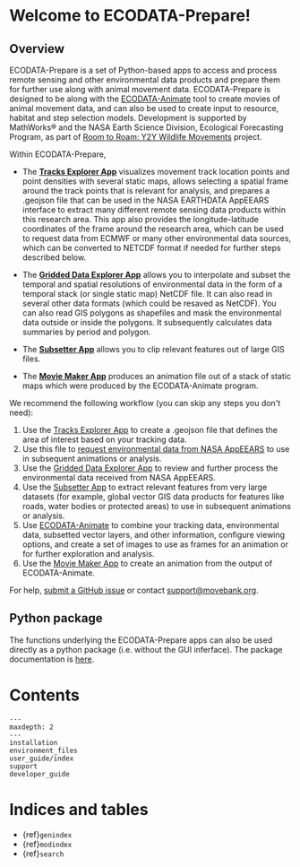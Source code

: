 # Welcome to ECODATA-Prepare!

## Overview

ECODATA-Prepare is a set of Python-based apps to access and process remote sensing and other environmental data products and prepare them for further use along with animal movement data. ECODATA-Prepare is designed to be along with the [ECODATA-Animate](https://ecodata-animate.readthedocs.io/en/latest/) tool to create movies of animal movement data, and can also be used to create input to resource, habitat and step selection models. Development is supported by MathWorks® and the NASA Earth Science Division, Ecological Forecasting Program, as part of [Room to Roam: Y2Y Wildlife Movements](https://ceg.osu.edu/Y2Y_Room2Roam) project.

Within ECODATA-Prepare,

- The [**Tracks Explorer App**](user_guide/tracks_explorer) visualizes movement track location points and point densities with several static maps, allows selecting a spatial frame around the track points that is relevant for analysis, and prepares a .geojson file that can be used in the NASA EARTHDATA AppEEARS interface to extract many different remote sensing data products within this research area. This app also provides the longitude-latitude coordinates of the frame around the research area, which can be used to request data from ECMWF or many other environmental data sources, which can be converted to NETCDF format if needed for further steps described below.

- The [**Gridded Data Explorer App**](user_guide/gridded_data_explorer) allows you to interpolate and subset the temporal and spatial resolutions of environmental data in the form of a temporal stack (or single static map) NetCDF file. It can also read in several other data formats (which could be resaved as NetCDF). You can also read GIS polygons as shapefiles and mask the environmental data outside or inside the polygons. It subsequently calculates data summaries by period and polygon.

- The [**Subsetter App**](user_guide/subsetter) allows you to clip relevant features out of large GIS files.

- The [**Movie Maker App**](user_guide/movie_maker) produces an animation file out of a stack of static maps which were produced by the ECODATA-Animate program.

We recommend the following workflow (you can skip any steps you don't need):
1. Use the [Tracks Explorer App](user_guide/tracks_explorer) to create a .geojson file that defines the area of interest based on your tracking data.
2. Use this file to [request environmental data from NASA AppEEARS](request-nasa-data) to use in subsequent animations or analysis.
3. Use the [Gridded Data Explorer App](https://ecodata-apps.readthedocs.io/en/latest/user_guide/gridded_data_explorer.html) to review and further process the environmental data received from NASA AppEEARS.
4. Use the [Subsetter App](https://ecodata-apps.readthedocs.io/en/latest/user_guide/subsetter.html) to extract relevant features from very large datasets (for example, global vector GIS data products for features like roads, water bodies or protected areas) to use in subsequent animations or analysis.
5. Use [ECODATA-Animate](https://ecodata-animate.readthedocs.io/en/latest/) to combine your tracking data, environmental data, subsetted vector layers, and other information, configure viewing options, and create a set of images to use as frames for an animation or for further exploration and analysis.
6. Use the [Movie Maker App](https://ecodata-apps.readthedocs.io/en/latest/user_guide/movie_maker.html) to create an animation from the output of ECODATA-Animate.

For help, [submit a GitHub issue](https://ecodata-apps.readthedocs.io/en/latest/support.html) or contact support@movebank.org.

## Python package

The functions underlying the ECODATA-Prepare apps can also be used directly as a python package (i.e. without the GUI inferface). The package documentation is [here](https://pymovebank.readthedocs.io).

# Contents

```{toctree}
---
maxdepth: 2
---
installation
environment_files
user_guide/index
support
developer_guide
```

# Indices and tables

* {ref}`genindex`
* {ref}`modindex`
* {ref}`search`
